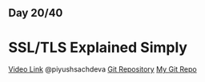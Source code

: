 ## Day 20/40
# SSL/TLS Explained Simply
[Video Link](https://www.youtube.com/watch?v=njT5ECuwCTo)
@piyushsachdeva 
[Git Repository](https://github.com/piyushsachdeva/CKA-2024/)
[My Git Repo](https://github.com/sina14/40daysofkubernetes)


